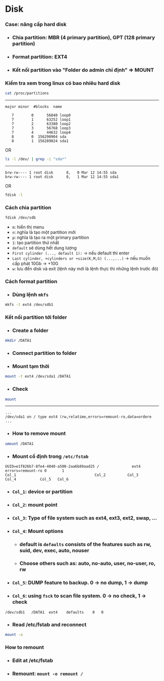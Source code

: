 # Disk

### Case: nâng cấp hard disk 
- ### Chia partition: MBR (4 primary partition), GPT (128 primary partition)
- ### Format partition: EXT4 
- ### Kết nối partition vào "Folder do admin chỉ định" => MOUNT

### Kiểm tra xem trong linux có bao nhiêu hard disk
```bash
cat /proc/partitions
```
---
```text
major minor  #blocks  name

   7        0      56840 loop0
   7        1      63252 loop1
   7        2      63380 loop2
   7        3      56768 loop3
   7        4      44632 loop4
   8        0  156290904 sda
   8        1  156289024 sda1
```
OR
```bash
ls -l /dev/ | grep -i "sda*"
```
---
```text
brw-rw---- 1 root disk      8,   0 Mar 12 14:55 sda
brw-rw---- 1 root disk      8,   1 Mar 12 14:55 sda1
```
OR
```bash
fdisk -l
```

### Cách chia partition 
```bash
fdisk /dev/sdb
```
- `m`: hiển thị menu
- `n`: nghĩa là tạo một partition mới 
- `p`: nghĩa là tạo ra một primary partition 
- `1`: tạo partition thứ nhất 
- `default` sẽ dùng hết dung lượng
- `First cylinder (..., default 1):` -> nếu default thì enter
- `Last cylinder, +cylinders or +size(K,M,G) (...,...)` -> nếu muốn cấp phát 10Gb ->  +10G
- `w`: lưu đến disk và exit (lệnh này mới là lệnh thực thi những lệnh trước đó)

### Cách format partition 
- ### Dùng lệnh `mkfs`
```bash 
mkfs -t ext4 /dev/sdb1
```

### Kết nối partition tới folder
- ### Create a folder
```bash
mkdir /DATA1
```
- ### Connect partition to folder
- ### Mount tạm thời
```bash
mount -t ext4 /dev/sda1 /DATA1
```
- ### Check
```bash
mount
```
---
```text
...
/dev/sda1 on / type ext4 (rw,relatime,errors=remount-ro,data=ordere
...
```
- ### How to remove mount
```bash
umount /DATA1
```
- ### Mount cố định trong `/etc/fstab`
```text
UUID=e1f826b7-8fe4-4040-a500-2aa6b89aad25 /               ext4    errors=remount-ro 0       1
Col_1                                    Col_2          Col_3       Col_4           Col_5   Col_6
```
- ### `Col_1`: device or partition
- ### `Col_2`: mount point
- ### `Col_3`: Type of file system such as ext4, ext3, ext2, swap, ...
- ### `Col_4`: Mount options
    - ### default is `defaults` consists of the features such as rw, suid, dev, exec, auto, nouser
    - ### Choose others such as: auto, no-auto, user, no-user, ro, rw
- ### `Col_5`: DUMP feature to backup. 0 -> no dump, 1 -> dump
- ### `Col_6`: using `fsck` to scan file system. 0 -> no check, 1 -> check
```text
/dev/sdb1   /DATA1  ext4    defaults    0   0
```
- ### Read /etc/fstab and reconnect
```bash
mount -a
```

### How to remount
- ### Edit at /etc/fstab
- ### Remount: `mount -o remount /`